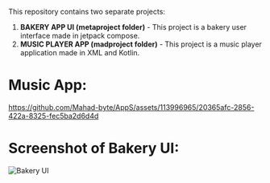 This repository contains two separate projects:

1. **BAKERY APP UI (metaproject folder)** - This project is a bakery user interface made in jetpack compose.
2. **MUSIC PLAYER APP (madproject folder)** - This project is a music player application made in XML and Kotlin.

# Music App:
https://github.com/Mahad-byte/AppS/assets/113996965/20365afc-2856-422a-8325-fec5ba2d6d4d


# Screenshot of Bakery UI:

![Bakery UI](https://github.com/Mahad-byte/AppS/assets/113996965/2fbe6466-0239-42d9-b1a0-3992fbd97969)


